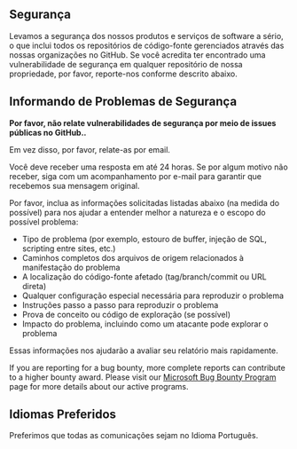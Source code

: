 <!-- INÍCIO DO ARQUIVO SECURITY.MD V0.0.1 -->

## Segurança

Levamos a segurança dos nossos produtos e serviços de software a sério, o que inclui todos os repositórios de código-fonte gerenciados através das nossas organizações no GitHub.
Se você acredita ter encontrado uma vulnerabilidade de segurança em qualquer repositório de nossa propriedade, por favor, reporte-nos conforme descrito abaixo.


## Informando de Problemas de Segurança

**Por favor, não relate vulnerabilidades de segurança por meio de issues públicas no GitHub..**

Em vez disso, por favor, relate-as por email.

Você deve receber uma resposta em até 24 horas. Se por algum motivo não receber, siga com um acompanhamento por e-mail para garantir que recebemos sua mensagem original. 

Por favor, inclua as informações solicitadas listadas abaixo (na medida do possível) para nos ajudar a entender melhor a natureza e o escopo do possível problema:

  * Tipo de problema (por exemplo, estouro de buffer, injeção de SQL, scripting entre sites, etc.)
  * Caminhos completos dos arquivos de origem relacionados à manifestação do problema
  * A localização do código-fonte afetado (tag/branch/commit ou URL direta)
  * Qualquer configuração especial necessária para reproduzir o problema
  * Instruções passo a passo para reproduzir o problema
  * Prova de conceito ou código de exploração (se possível)
  * Impacto do problema, incluindo como um atacante pode explorar o problema

Essas informações nos ajudarão a avaliar seu relatório mais rapidamente.


If you are reporting for a bug bounty, more complete reports can contribute to a higher bounty award. Please visit our [Microsoft Bug Bounty Program](https://aka.ms/security.md/msrc/bounty) page for more details about our active programs.

## Idiomas Preferidos

Preferimos que todas as comunicações sejam no Idioma Português.

<!-- FIM DO ARQUIVO SECURITY.MD -->
